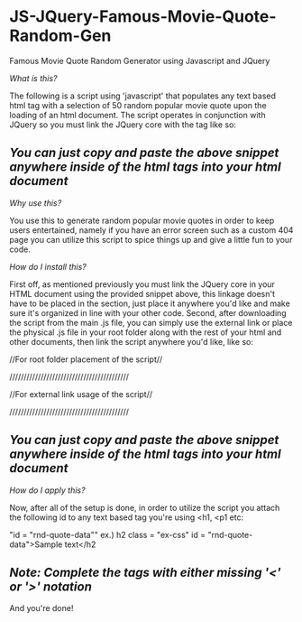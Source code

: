 # JS-JQuery-Famous-Movie-Quote-Random-Gen
Famous Movie Quote Random Generator using Javascript and JQuery 

*What is this?*

The following is a script using 'javascript' that populates any text based html tag with a selection of 50 random popular movie quote upon the loading of an html document. The script operates in conjunction with JQuery so you must link the JQuery core with the <script src=""></script> tag like so:

 <!-- Linking JQuery Core -->  
<script src="https://code.jquery.com/jquery-3.5.1.min.js"></script>
 <!-------------------------->
 
 *You can just copy and paste the above snippet anywhere inside of the html tags into your html document*
 ------------------------------------------------------------

*Why use this?*

You use this to generate random popular movie quotes in order to keep users entertained, namely if you have an error screen such as a custom 404 page you can utilize this script
to spice things up and give a little fun to your code.

*How do I install this?*

First off, as mentioned previously you must link the JQuery core in your HTML document using the provided snippet above, this linkage doesn't have to be placed in the <head> section, just place it anywhere you'd like and make sure it's organized in line with your other code. Second, after downloading the script from the main .js file, you can simply use the external link or place the physical .js file in your root folder along with the rest of your html and other documents, then link the script anywhere you'd like, like so:
  
 //For root folder placement of the script//
 <!-- Linking root based FMQRG Core -->    
<script src="FMQRG.js"> </script>
 <!-------------------------->
 
 <!-- getQuote() method call triggers the script -->
 <script> getQuote(); </script>
  <!-- getQuote() method call triggers the script -->
 //////////////////////////////////////////
 
  //For external link usage of the script//
   <!-- Linking external link based FMQRG Core -->    
<script src="https://jcook03266.s3.us-east-2.amazonaws.com/FMQRG.js"> </script>
 <!-------------------------->
 
 <!-- getQuote() method call triggers the script -->
 <script> getQuote(); </script>
  <!-- getQuote() method call triggers the script -->
 //////////////////////////////////////////
 
  *You can just copy and paste the above snippet anywhere inside of the html tags into your html document*
  ------------------------------------------------------------
  *How do I apply this?*
  
  Now, after all of the setup is done, in order to utilize the script you attach the following id to any text based tag you're using <h1, <p1 etc:
  
  "id = "rnd-quote-data""
  ex.)
  h2 class = "ex-css" id = "rnd-quote-data">Sample text</h2
  
  *Note: Complete the tags with either missing '<' or '>' notation*
  ------------------------------------------------------------
  And you're done!
